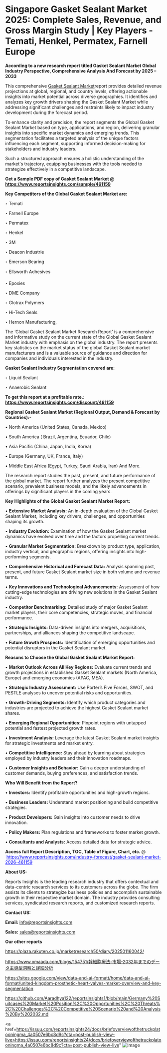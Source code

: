 # Singapore Gasket Sealant Market 2025: Complete Sales, Revenue, and Gross Margin Study | Key Players - Temati, Henkel, Permatex, Farnell Europe

<strong>According to a new research report titled Gasket Sealant Market Global Industry Perspective, Comprehensive Analysis And Forecast by 2025 – 2033</strong>

This comprehensive <a href=https://www.reportsinsights.com/sample/461159>Gasket Sealant Market</a>report provides detailed revenue projections at global, regional, and country levels, offering actionable insights into market potential across diverse geographies. It identifies and analyzes key growth drivers shaping the Gasket Sealant Market while addressing significant challenges and restraints likely to impact industry development during the forecast period.

To enhance clarity and precision, the report segments the Global Gasket Sealant Market based on type, applications, and region, delivering granular insights into specific market dynamics and emerging trends. This segmentation facilitates a targeted analysis of the unique factors influencing each segment, supporting informed decision-making for stakeholders and industry leaders.

Such a structured approach ensures a holistic understanding of the market's trajectory, equipping businesses with the tools needed to strategize effectively in a competitive landscape.

<strong>Get a Sample PDF copy of Gasket Sealant Market </strong><strong>@<a href=https://www.reportsinsights.com/sample/461159 style=color:#0000ff;> https://www.reportsinsights.com/sample/461159</a></strong></font>

<strong>Key Competitors of the Global Gasket Sealant Market are:</strong>

‣ Temati

‣ Farnell Europe

‣ Permatex

‣ Henkel

‣ 3M

‣ Deacon Industrie

‣ Emerson Bearing

‣ Ellsworth Adhesives

‣ Epoxies

‣ DME Company

‣ Glotrax Polymers

‣ Hi-Tech Seals

‣ Hernon Manufacturing,

The ‘Global Gasket Sealant Market Research Report’ is a comprehensive and informative study on the current state of the Global Gasket Sealant Market industry with emphasis on the global industry. The report presents key statistics on the market status of the global Gasket Sealant market manufacturers and is a valuable source of guidance and direction for companies and individuals interested in the industry.

<strong>Gasket Sealant Industry Segmentation covered are:</strong>

‣ Liquid Sealant

‣ Anaerobic Sealant

<strong>To get this report at a profitable rate.: <a href=https://www.reportsinsights.com/discount/461159 style=color:#0000ff;>https://www.reportsinsights.com/discount/461159</a></strong></font>

<strong>Regional Gasket Sealant Market (Regional Output, Demand &amp; Forecast by Countries):-</strong>

• North America (United States, Canada, Mexico)

• South America ( Brazil, Argentina, Ecuador, Chile)

• Asia Pacific (China, Japan, India, Korea)

• Europe (Germany, UK, France, Italy)

• Middle East Africa (Egypt, Turkey, Saudi Arabia, Iran) And More.

The research report studies the past, present, and future performance of the global market. The report further analyzes the present competitive scenario, prevalent business models, and the likely advancements in offerings by significant players in the coming years.

<strong>Key Highlights of the Global Gasket Sealant Market Report:</strong>

• <strong>Extensive Market Analysis:</strong> An in-depth evaluation of the Global Gasket Sealant Market, including key drivers, challenges, and opportunities shaping its growth.

• <strong>Industry Evolution:</strong> Examination of how the Gasket Sealant market dynamics have evolved over time and the factors propelling current trends.

• <strong>Granular Market Segmentation:</strong> Breakdown by product type, application, industry vertical, and geographic regions, offering insights into high-performing segments.

• <strong>Comprehensive Historical and Forecast Data:</strong> Analysis spanning past, present, and future Gasket Sealant market size in both volume and revenue terms.

• <strong>Key Innovations and Technological Advancements:</strong> Assessment of how cutting-edge technologies are driving new solutions in the Gasket Sealant industry.

• <strong>Competitor Benchmarking:</strong> Detailed study of major Gasket Sealant market players, their core competencies, strategic moves, and financial performance.

• <strong>Strategic Insights:</strong> Data-driven insights into mergers, acquisitions, partnerships, and alliances shaping the competitive landscape.

• <strong>Future Growth Prospects:</strong> Identification of emerging opportunities and potential disruptors in the Gasket Sealant market.

<strong>Reasons to Choose the Global Gasket Sealant Market Report:</strong>

• <strong>Market Outlook Across All Key Regions:</strong> Evaluate current trends and growth projections in established Gasket Sealant markets (North America, Europe) and emerging economies (APAC, MEA).

• <strong>Strategic Industry Assessment:</strong> Use Porter’s Five Forces, SWOT, and PESTLE analyses to uncover potential risks and opportunities.

• <strong>Growth-Driving Segments:</strong> Identify which product categories and industries are projected to achieve the highest Gasket Sealant market shares.

• <strong>Emerging Regional Opportunities:</strong> Pinpoint regions with untapped potential and fastest projected growth rates.

• <strong>Investment Analysis:</strong> Leverage the latest Gasket Sealant market insights for strategic investments and market entry.

• <strong>Competitive Intelligence:</strong> Stay ahead by learning about strategies employed by industry leaders and their innovation roadmaps.

• <strong>Customer Insights and Behavior:</strong> Gain a deeper understanding of customer demands, buying preferences, and satisfaction trends.

<strong>Who Will Benefit from the Report?</strong>

• <strong>Investors:</strong> Identify profitable opportunities and high-growth regions.

• <strong>Business Leaders:</strong> Understand market positioning and build competitive strategies.

• <strong>Product Developers:</strong> Gain insights into customer needs to drive innovation.

• <strong>Policy Makers:</strong> Plan regulations and frameworks to foster market growth.

• <strong>Consultants and Analysts:</strong> Access detailed data for strategic advice.
</ul>
<strong>Access full Report Description, TOC, Table of Figure, Chart, etc. </strong>@  <a href=https://www.reportsinsights.com/industry-forecast/gasket-sealant-market-2026-461159 style=color:#0000ff;>https://www.reportsinsights.com/industry-forecast/gasket-sealant-market-2026-461159</a></font>

<strong><strong>About US</strong>:</strong>

Reports Insights is the leading research industry that offers contextual and data-centric research services to its customers across the globe. The firm assists its clients to strategize business policies and accomplish sustainable growth in their respective market domain. The industry provides consulting services, syndicated research reports, and customized research reports.

<strong>Contact US:</strong>

<p class=""""><b>Email:</b> <a href=mailto:info@reportsinsights.com>info@reportsinsights.com</a></p>
<p class=""""><b>Sales:</b> <a href=mailto:sales@reportsinsights.com>sales@reportsinsights.com</a></p>

<strong>Our other reports</strong>

<a href=https://plaza.rakuten.co.jp/marketresearch50/diary/202501160042/>https://plaza.rakuten.co.jp/marketresearch50/diary/202501160042/</a>

<a href=https://www.omaada.com/blogs/154751/幹細胞療法-市場-2032年までのデータ主導型洞察と詳細分析>https://www.omaada.com/blogs/154751/幹細胞療法-市場-2032年までのデータ主導型洞察と詳細分析</a>

<a href=https://sites.google.com/view/data-and-ai-formatt/home/data-and-ai-format/united-kingdom-prosthetic-heart-valves-market-overview-and-key-segmentation>https://sites.google.com/view/data-and-ai-formatt/home/data-and-ai-format/united-kingdom-prosthetic-heart-valves-market-overview-and-key-segmentation</a>

<a href=https://github.com/Aaradhya122/reportsinsights1/blob/main/Germany%20Suitcases%20Market%20Position%2C%20Opportunities%2C%20Threats%2C%20Challenges%2C%20Competitive%20Scenario%20and%20Analysis%20By%202032.md>https://github.com/Aaradhya122/reportsinsights1/blob/main/Germany%20Suitcases%20Market%20Position%2C%20Opportunities%2C%20Threats%2C%20Challenges%2C%20Competitive%20Scenario%20and%20Analysis%20By%202032.md</a>

<a href=https://issuu.com/reportsinsights24/docs/briefoverviewofthetruckplatooningma_4a0507e6bc8d9c?cta=post-publish-view-live>https://issuu.com/reportsinsights24/docs/briefoverviewofthetruckplatooningma_4a0507e6bc8d9c?cta=post-publish-view-live</a>"
![image](https://github.com/user-attachments/assets/034209a4-4d74-4ea9-b917-c91c58b3aef2)
